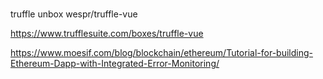 ###
truffle unbox wespr/truffle-vue

https://www.trufflesuite.com/boxes/truffle-vue

https://www.moesif.com/blog/blockchain/ethereum/Tutorial-for-building-Ethereum-Dapp-with-Integrated-Error-Monitoring/